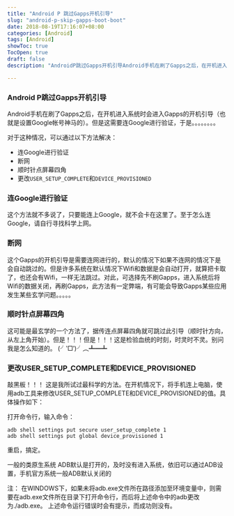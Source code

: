 ```yaml
---
title: "Android P 跳过Gapps开机引导"
slug: "android-p-skip-gapps-boot-boot"
date: 2018-08-19T17:16:07+08:00
categories: [Android]
tags: [Android]
showToc: true
TocOpen: true
draft: false
description: "AndroidP跳过Gapps开机引导Android手机在刷了Gapps之后，在开机进入系统时会进入Gapps的开机引导（也就是"

---
```

                
### Android P跳过Gapps开机引导

Android手机在刷了Gapps之后，在开机进入系统时会进入Gapps的开机引导（也就是设置Google帐号神马的）。但是这需要连Google进行验证，于是。。。。。。。。

对于这种情况，可以通过以下方法解决：

- 连Google进行验证
- 断网
- 顺时针点屏幕四角
- 更改`USER_SETUP_COMPLETE`和`DEVICE_PROVISIONED`

### 连Google进行验证
这个方法就不多说了，只要能连上Google，就不会卡在这里了。至于怎么连Google，请自行寻找科学上网。

### 断网
这个Gapps的开机引导是需要连网进行的，默认的情况下如果不连网的情况下是会自动跳过的。但是许多系统在默认情况下Wifi和数据是会自动打开，就算把卡取了，也还会有Wifi，一样无法跳过。对此，可选择先不刷Gapps，进入系统后将Wifi的数据关闭，再刷Gapps，此方法有一定弊端，有可能会导致Gapps某些应用发生某些玄学问题。。。。。

### 顺时针点屏幕四角
这可能是最玄学的一个方法了，据传连点屏幕四角就可跳过此引导（顺时针方向，从左上角开始）。但是！！！但是！！！这是检验血统的时刻，时灵时不灵。别问我是怎么知道的。 (╯‵□′)╯︵┻━┻

### 更改USER_SETUP_COMPLETE和DEVICE_PROVISIONED
敲黑板！！！ 这是我所试过最科学的方法。在开机情况下，将手机连上电脑，使用adb工具来修改USER_SETUP_COMPLETE和DEVICE_PROVISIONED的值。具体操作如下：

打开命令行，输入命令：
```shell
adb shell settings put secure user_setup_complete 1
adb shell settings put global device_provisioned 1
```
重启，搞定。

一般的类原生系统 ADB默认是打开的，及时没有进入系统，依旧可以通过ADB设置，手机官方系统一般ADB默认关闭的

注：
在WINDOWS下，如果未将adb.exe文件所在路径添加至环境变量中，则需要在adb.exe文件所在目录下打开命令行，而后将上述命令中的adb更改为./adb.exe。
上述命令运行错误时会有提示，而成功则没有。
